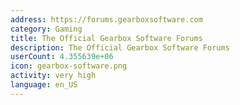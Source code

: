 ```yaml
---
address: https://forums.gearboxsoftware.com
category: Gaming
title: The Official Gearbox Software Forums
description: The Official Gearbox Software Forums
userCount: 4.355639e+06
icon: gearbox-software.png
activity: very high
language: en_US
---
```

